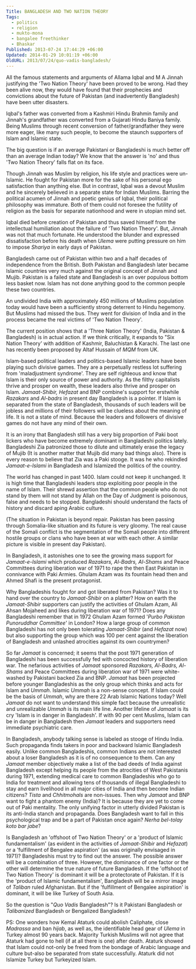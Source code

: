 ```yaml
---
Title: BANGLADESH AND TWO NATION THEORY
Tags:
  - politics
  - religion
  - mukto-mona
  - bangalee freethinker
  - Bhaskar
Published: 2013-07-24 17:44:29 +06:00
Updated: 2014-01-29 10:01:19 +06:00
OldURL: 2013/07/24/quo-vadis-bangladesh/
---
```


All the famous statements and arguments of Allama Iqbal and M A Jinnah justifying the 'Two Nation Theory' have been proved to be wrong. Had they been alive now, they would have found that their prophecies and convictions about the future of Pakistan (and inadvertently Bangladesh) have been utter disasters. 

Iqbal's father was converted from a Kashmiri Hindu Brahmin family and Jinnah's grandfather was converted from a Gujarati Hindu Baniya family. Being Muslims through recent conversion of father/grandfather they were more eager, like many such people, to become the staunch supporters of Islam and Islamic state. 

The big question is if an average Pakistani or Bangladeshi is much better off than an average Indian today? We know that the answer is 'no' and thus 'Two Nation Theory' falls flat on its face.

Though Jinnah was Muslim by religion, his life style and practices were un-Islamic. He fought for Pakistan more for the sake of his personal ego satisfaction than anything else. But in contrast, Iqbal was a devout Muslim and he sincerely believed in a separate state for Indian Muslims. Barring the political acumen of Jinnah and poetic genius of Iqbal, their political philosophy was immature. Both of them could not foresee the futility of religion as the basis for separate nationhood and were in utopian mind set. 

Iqbal died before creation of Pakistan and thus saved himself from the intellectual humiliation about the failure of 'Two Nation Theory'. But, Jinnah was not that much fortunate. He understood the blunder and expressed dissatisfaction before his death when <em>Ulema</em> were putting pressure on him to impose <em>Shariya</em> in early days of Pakistan. 

Bangladesh came out of Pakistan within two and a half decades of independence from the British. Both Pakistan and Bangladesh later became Islamic countries very much against the original concept of Jinnah and Mujib. Pakistan is a failed state and Bangladesh is an over populous bottom less basket now. Islam has not done anything good to the common people these two countries.  

An undivided India with approximately 450 millions of Muslims population today would have been a sufficiently strong deterrent to Hindu hegemony. But Muslims had missed the bus. They went for division of India and in the process became the real victims of 'Two Nation Theory'.

The current position shows that a 'Three Nation Theory' (India, Pakistan &amp; Bangladesh) is in actual action. If we think critically, it expands to "Six Nation Theory' with addition of Kashmir, Baluchistan &amp; Karachi. The last one has recently been proposed by Altaf Hussain of <em>MQM</em> from UK. 

Islam-based political leaders and politics-based Islamic leaders have been playing such divisive games. They are a perpetually restless lot suffering from 'maladjustment syndrome'. They are self righteous and know that Islam is their only source of power and authority. As the filthy capitalists thrive and prosper on wealth, these leaders also thrive and prosper on Islam. <em>Jamaat-Shibir, Hefazat</em> and BNP combine's support for erstwhile <em>Razakars</em> and <em>Al-badrs</em> in present day Bangladesh is a pointer. If Islam is separated from the state of Bangladesh, thousands of such leaders will be jobless and millions of their followers will be clueless about the meaning of life. It is not a state of mind. Because the leaders and followers of divisive games do not have any mind of their own.

It is an irony that Bangladesh still has a very big proportion of Paki boot lickers who have become extremely dominant in Bangladeshi politics lately. Bangladeshi Zia patronized those to dilute and ultimately erase the legacy of Mujib (It is another matter that Mujib did many bad things also). There is every reason to believe that Zia was a Paki stooge. It was he who rekindled <em>Jamaat-e-Islami</em> in Bangladesh and Islamized the politics of the country.

The world has changed in past 1400. Islam could not keep it unchanged. It is high time that Bangladeshi leaders stop exploiting poor people in the name of Islam. Their shrewd assertion that the common people who do not stand by them will not stand by Allah on the Day of Judgment is poisonous, false and needs to be stopped. Bangladeshi should understand the facts of history and discard aping Arabic culture. 

(The situation in Pakistan is beyond repair. Pakistan has been passing through Somalia-like situation and its future is very gloomy. The real cause of the Somali conflict is the segmentation of the Somali people into different hostile groups or clans who have been at war with each other. A similar picture is visible in present day Pakistan).

In Bangladesh, it astonishes one to see the growing mass support for <em>Jamaat-e-Islami</em> which produced <em>Razakars, Al-Badrs, Al-Shams</em> and Peace Committees during liberation war of 1971 to rape the then East Pakistan in connivance with Paki Armies. Ghulam Azam was its fountain head then and Ahmed Shafi is the present protagonist. 

Why Bangladeshis fought for and got liberated from Pakistan? Was it to hand over the country to <em>Jamaat-Shibir</em> on a platter? How on earth the <em>Jamaat-Shibir</em> supporters can justify the activities of Ghulam Azam, Ali Ahsan Mojaheed and likes during liberation war of 1971? Does any Bangladeshi remember that in 1972 Ghulam Azam formed '<em>Purbo Pakistan Punoruddhar Committee</em>' in London? How a large group of common Bangladeshi has not only been tolerating <em>Jamaat-Shibir</em> (and <em>Hefazat</em> now) but also supporting the group which was 100 per cent against the liberation of Bangladesh and unlashed atrocities against its own countrymen?  

So far <em>Jamaat</em> is concerned; it seems that the post 1971 generation of Bangladeshi has been successfully fed with concocted history of liberation war. The nefarious activities of <em>Jamaat</em> sponsored <em>Razakars, Al-Badrs, Al-Shams</em> and Peace Committees during liberation war of 1971 were white-washed by Pakistani backed Zia and BNP. <em>Jamaat</em> has been projected before younger Bangladeshis as the only group which thinks and acts for Islam and <em>Ummah</em>.  Islamic <em>Ummah </em>is a non-sense concept. If Islam could be the basis of <em>Ummah</em>, why are there 22 Arab Islamic Nations today? Well <em>Jamaat</em> do not want to understand this simple fact because the unrealistic and unrealizable <em>Ummah</em> is its main life line. Another lifeline of <em>Jamaat</em> is its cry 'Islam is in danger in Bangladesh'. If with 90 per cent Muslims, Islam can be in danger in Bangladesh then <em>Jamaat</em> leaders and supporters need immediate psychiatric care. 

In Bangladesh, anybody talking sense is labeled as stooge of Hindu India. Such propaganda finds takers in poor and backward Islamic Bangladesh easily. Unlike common Bangladeshis, common Indians are not interested about a loser Bangladesh as it is of no consequence to them. Can any <em>Jamaat</em> member objectively make a list of the bad deeds of India against Bangladesh except helping its people from the atrocities of West Pakistanis during 1971, extending medical care to common Bangladeshis who go to India for treatment and allowing tens of thousands of illegal Bangladeshi to stay and earn livelihood in all major cities of India and then become Indian citizens? <em>Tista </em>and <em>Chhitmohals</em> are non-issues. Then why <em>Jamaat</em> and BNP want to fight a phantom enemy (India)? It is because they are yet to come out of Paki mentality. The only unifying factor in utterly divided Pakistan is its anti-India stanch and propaganda. Does Bangladesh want to fall in this psychological trap and be a part of Pakistan once again? <em>Nerha bel-tolay koto bar jabe</em>?

Is Bangladesh an 'offshoot of Two Nation Theory' or a 'product of Islamic fundamentalism' (as evident in the activities of <em>Jamaat-Shibir </em>and <em>Hefazat</em>) or a 'fulfillment of Bengalee aspiration' (as was originally envisaged in 1971)? Bangladeshis must try to find out the answer. The possible answer will be a combination of three. However, the dominance of one factor or the other will determine the true nature of future Bangladesh. If the 'offshoot of Two Nation Theory' is dominant it will be a protectorate of Pakistan. If it is the 'product of Islamic fundamentalism', Bangladesh will be a mirror image of <em>Taliban</em> ruled Afghanistan. But if the 'fulfillment of Bengalee aspiration' is dominant, it will be like Turkey of South Asia.

So the question is "<em>Quo Vadis</em> Bangladesh"? Is it Pakistani Bangladesh or <em>Talibanized</em> Bangladesh or Bengalized Bangladesh?

PS: One wonders how Kemal Ataturk could abolish Caliphate, close <em>Madrassa</em> and ban <em>hijab</em>, as well as, the identifiable head gear of <em>Ulema</em> in Turkey almost 90 years back. Majority Turkish Muslims will not agree that Ataturk had gone to hell (if at all there is one) after death. Ataturk showed that Islam could not-only be freed from the bondage of Arabic language and culture but-also be separated from state successfully. Ataturk did not Islamize Turkey but Turkeyized Islam. 

